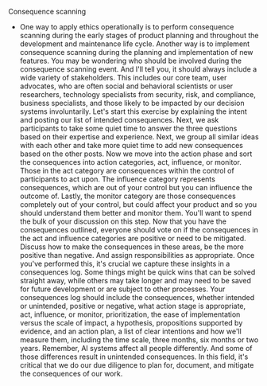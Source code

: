 Consequence scanning
- One way to apply ethics operationally is to perform consequence scanning during the early stages of product planning and throughout the development and maintenance life cycle. Another way is to implement consequence scanning during the planning and implementation of new features. You may be wondering who should be involved during the consequence scanning event. And I'll tell you, it should always include a wide variety of stakeholders. This includes our core team, user advocates, who are often social and behavioral scientists or user researchers, technology specialists from security, risk, and compliance, business specialists, and those likely to be impacted by our decision systems involuntarily. Let's start this exercise by explaining the intent and posting our list of intended consequences. Next, we ask participants to take some quiet time to answer the three questions based on their expertise and experience. Next, we group all similar ideas with each other and take more quiet time to add new consequences based on the other posts. Now we move into the action phase and sort the consequences into action categories, act, influence, or monitor. Those in the act category are consequences within the control of participants to act upon. The influence category represents consequences, which are out of your control but you can influence the outcome of. Lastly, the monitor category are those consequences completely out of your control, but could affect your product and so you should understand them better and monitor them. You'll want to spend the bulk of your discussion on this step. Now that you have the consequences outlined, everyone should vote on if the consequences in the act and influence categories are positive or need to be mitigated. Discuss how to make the consequences in these areas, be the more positive than negative. And assign responsibilities as appropriate. Once you've performed this, it's crucial we capture these insights in a consequences log. Some things might be quick wins that can be solved straight away, while others may take longer and may need to be saved for future development or are subject to other processes. Your consequences log should include the consequences, whether intended or unintended, positive or negative, what action stage is appropriate, act, influence, or monitor, prioritization, the ease of implementation versus the scale of impact, a hypothesis, propositions supported by evidence, and an action plan, a list of clear intentions and how we'll measure them, including the time scale, three months, six months or two years. Remember, AI systems affect all people differently. And some of those differences result in unintended consequences. In this field, it's critical that we do our due diligence to plan for, document, and mitigate the consequences of our work.